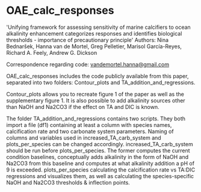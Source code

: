 # OAE_calc_responses
'Unifying framework for assessing sensitivity of marine calcifiers to ocean alkalinity enhancement categorizes responses and identifies biological thresholds - importance of precautionary principle'
Authors: Nina Bednaršek, Hanna van de Mortel, Greg Pelletier, Marisol García-Reyes, Richard A. Feely, Andrew G. Dickson

Correspondence regarding code: vandemortel.hanna@gmail.com

OAE_calc_responses includes the code publicly available from this paper, separated into two folders: Contour_plots and TA_addition_and_regressions.

Contour_plots allows you to recreate figure 1 of the paper as well as the supplementary figure 1. It is also possible to add alkalinity sources other than NaOH and Na2CO3 if the effect on TA and DIC is known. 

The folder TA_addition_and_regressions contains two scripts. 
They both import a file (df1) containing at least a column with species names, calcification rate and two carbonate system parameters. 
Naming of columns and variables used in increased_TA_carb_system and plots_per_species can be changed accordingly. 
increased_TA_carb_system should be run before plots_per_species. The former computes the current condition baselines, conceptually adds alkalinity in the form of NaOH and Na2CO3 from this baseline and computes at what alkalinity addition a pH of 9 is exceeded.
plots_per_species calculating the calcification rate vs TA:DIC regressions and visualizes them, as well as calculating the species-specific NaOH and Na2CO3 thresholds & inflection points. 
